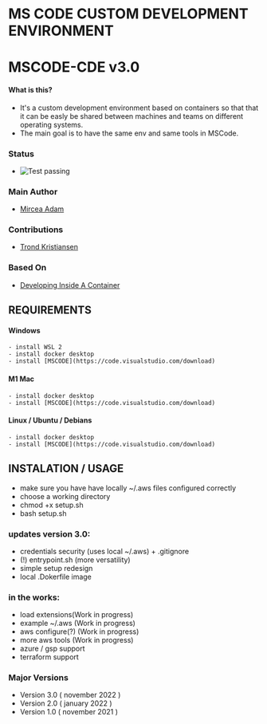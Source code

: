 # MS CODE CUSTOM DEVELOPMENT ENVIRONMENT
# MSCODE-CDE v3.0

#### What is this?
- It's a custom development environment based on containers so that that it can be easly be shared between machines and teams on different operating systems.
- The main goal is to have the same env and same tools in MSCode.

### Status
- ![Test passing](https://img.shields.io/badge/Tests-passing-brightgreen.svg)

### Main Author
- [Mircea Adam](https://github.com/mirceaadam)

### Contributions
- [Trond Kristiansen](https://github.com)

### Based On
- [Developing Inside A Container](https://code.visualstudio.com/docs/devcontainers/containers#_quick-start-open-an-existing-folder-in-a-container)


## REQUIREMENTS
#### Windows
    - install WSL 2
    - install docker desktop
    - install [MSCODE](https://code.visualstudio.com/download)
#### M1 Mac
    - install docker desktop
    - install [MSCODE](https://code.visualstudio.com/download)
#### Linux / Ubuntu / Debians
    - install docker desktop
    - install [MSCODE](https://code.visualstudio.com/download)

## INSTALATION / USAGE
- make sure you have have locally ~/.aws files configured correctly
- choose a working directory
- chmod +x setup.sh
- bash setup.sh 

### updates version 3.0:
- credentials security (uses local ~/.aws) + .gitignore
- (!) entrypoint.sh (more versatility)
- simple setup redesign
- local .Dokerfile image

### in the works: 
- load extensions(Work in progress)
- example ~/.aws (Work in progress)
- aws configure(?) (Work in progress)
- more aws tools (Work in progress)
- azure / gsp support
- terraform support

### Major Versions 
- Version 3.0 ( november 2022 )
- Version 2.0 ( january 2022 )
- Version 1.0 ( november 2021 )